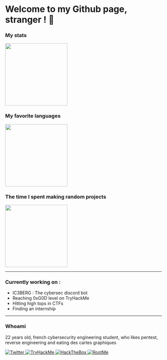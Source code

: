 # Welcome to my Github page, stranger ! 👾

### My stats
<img height=200 align="center" src="https://github-readme-stats.vercel.app/api?username=OutlawOnGithub&custom_title=Outlaw's+Github+Stats&show_icons=true&rank_icon=percentile&include_all_commits=true&theme=midnight-purple&card_width=400" />


### My favorite languages
<img height=200 align="center" src="https://github-readme-stats.vercel.app/api/top-langs/?username=OutlawOnGithub&theme=midnight-purple&layout=compact&card_width=100" />


### The time I spent making random projects
<img height=200 align="center" src="https://github-readme-stats.vercel.app/api/wakatime?username=OutlawOnGithub&theme=midnight-purple" /> 


---

### Currently working on :
 - IC3BERG : The cybersec discord bot
 - Reaching 0xG0D level on TryHackMe
 - Hitting high tops in CTFs
 - Finding an internship

---

### Whoami

22 years old, french cybersecurity engineering student, who likes pentest, reverse engineering and eating des cartes graphiques

<a href="https://twitter.com/0x4F75746C6177">
  <img
    alt="Twitter"
    src="https://img.shields.io/badge/0x4F75746C6177-1DA1F2?logo=twitter&logoColor=white&style=for-the-badge"
  />
</a>
<a href="https://tryhackme.com/p/OutlawOnTHM">
  <img
    alt="TryHackMe"
    src="https://img.shields.io/badge/OutlawOnTHM-1DA1F2?logo=tryhackme&logoColor=white&style=for-the-badge&color=red"
  />
</a>
<a href="https://app.hackthebox.com/users/548398">
  <img
    alt="HackTheBox"
    src="https://img.shields.io/badge/OutlawOnHTB-1DA1F2?logo=hackthebox&logoColor=green&style=for-the-badge&color=gray"
  />
</a>
<a href="https://www.root-me.org/OutlawOnRootMe">
  <img
    alt="RootMe"
    src="https://img.shields.io/badge/OutlawOnRootMe-1DA1F2?logo=rootme&logoColor=white&style=for-the-badge&color=black"
  />
</a>

